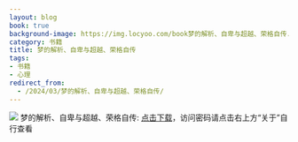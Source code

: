 ```yaml
---
layout: blog
book: true
background-image: https://img.locyoo.com/book梦的解析、自卑与超越、荣格自传.jpg
category: 书籍
title: 梦的解析、自卑与超越、荣格自传
tags:
- 书籍
- 心理
redirect_from:
  - /2024/03/梦的解析、自卑与超越、荣格自传/
---
```

![](https://img.locyoo.com/book梦的解析、自卑与超越、荣格自传.jpg)
梦的解析、自卑与超越、荣格自传: <a name = "ref1" href="https://url18.ctfile.com/f/50983618-1418307551-dfe026?p=3619">点击下载</a>，访问密码请点击右上方“关于”自行查看